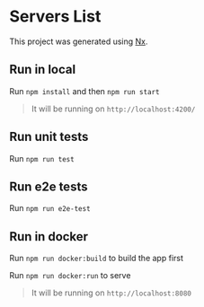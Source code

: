 # Servers List

This project was generated using [Nx](https://nx.dev).

## Run in local

Run `npm install` and then `npm run start`

> It will be running on `http://localhost:4200/`

## Run unit tests

Run `npm run test`

## Run e2e tests

Run `npm run e2e-test`

## Run in docker

Run `npm run docker:build` to build the app first

Run `npm run docker:run` to serve

> It will be running on `http://localhost:8080`
